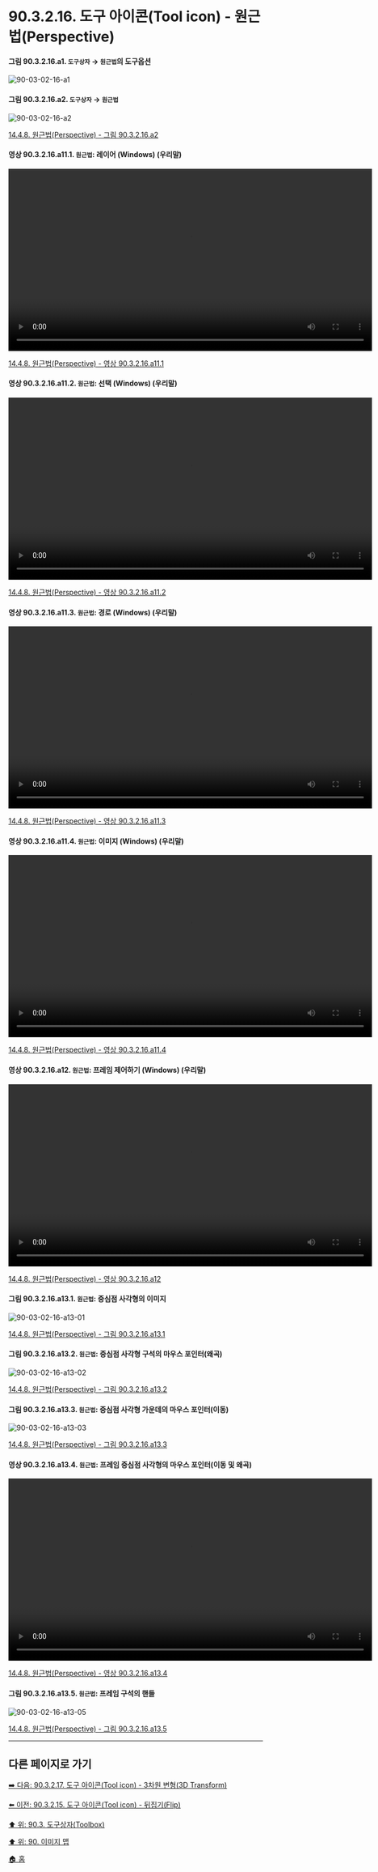 # 90.3.2.16. 도구 아이콘(Tool icon) - 원근법(Perspective)

<a id="90-03-02-16-a1"></a>

#### 그림 90.3.2.16.a1. `도구상자` → `원근법`의 도구옵션
![90-03-02-16-a1](https://github.com/wonder13662/gimp/assets/15767104/7e5d22bd-6ce6-41f2-ae55-d6b4842940b9)

<a id="90-03-02-16-a2"></a>

#### 그림 90.3.2.16.a2. `도구상자` → `원근법`
![90-03-02-16-a2](https://github.com/wonder13662/gimp/assets/15767104/8f8e91a2-810a-470a-98c2-831f7153ed97)

[14.4.8. 원근법(Perspective) - 그림 90.3.2.16.a2](./14-04-08-00-perspective.md#90-03-02-16-a2)

<a id="90-03-02-16-a11-01"></a>

#### 영상 90.3.2.16.a11.1. `원근법`: 레이어 (Windows) (우리말)
<video controls="controls" width="720" src="https://github.com/wonder13662/gimp/assets/15767104/f6cc4cfc-1db7-4037-a3c1-75cbf6a67aaa"></video>

[14.4.8. 원근법(Perspective) - 영상 90.3.2.16.a11.1](./14-04-08-00-perspective.md#90-03-02-16-a11-01)

<a id="90-03-02-16-a11-02"></a>

#### 영상 90.3.2.16.a11.2. `원근법`: 선택 (Windows) (우리말)
<video controls="controls" width="720" src="https://github.com/wonder13662/gimp/assets/15767104/84f41fd2-92ed-4fb3-9172-c2ff83b38087"></video>

[14.4.8. 원근법(Perspective) - 영상 90.3.2.16.a11.2](./14-04-08-00-perspective.md#90-03-02-16-a11-02)

<a id="90-03-02-16-a11-03"></a>

#### 영상 90.3.2.16.a11.3. `원근법`: 경로 (Windows) (우리말)
<video controls="controls" width="720" src="https://github.com/wonder13662/gimp/assets/15767104/a386f3ff-d37e-473d-a01c-8a42c21f0dd2"></video>

[14.4.8. 원근법(Perspective) - 영상 90.3.2.16.a11.3](./14-04-08-00-perspective.md#90-03-02-16-a11-03)

<a id="90-03-02-16-a11-04"></a>

#### 영상 90.3.2.16.a11.4. `원근법`: 이미지 (Windows) (우리말)
<video controls="controls" width="720" src="https://github.com/wonder13662/gimp/assets/15767104/d302cc28-f4de-44a4-91b5-0932da5c6153"></video>

[14.4.8. 원근법(Perspective) - 영상 90.3.2.16.a11.4](./14-04-08-00-perspective.md#90-03-02-16-a11-04)

<a id="90-03-02-16-a12"></a>

#### 영상 90.3.2.16.a12. `원근법`: 프레임 제어하기 (Windows) (우리말)
<video controls="controls" width="720" src="https://github.com/wonder13662/gimp/assets/15767104/239ed0ec-3480-4592-9b66-1098fe0a7f8a"></video>

[14.4.8. 원근법(Perspective) - 영상 90.3.2.16.a12](./14-04-08-00-perspective.md#90-03-02-16-a12)

<a id="90-03-02-16-a13-01"></a>

#### 그림 90.3.2.16.a13.1. `원근법`: 중심점 사각형의 이미지
![90-03-02-16-a13-01](https://github.com/wonder13662/gimp/assets/15767104/d76a3982-171a-4312-a3ac-b3379695b119)

[14.4.8. 원근법(Perspective) - 그림 90.3.2.16.a13.1](./14-04-08-00-perspective.md#90-03-02-16-a13-01)

<a id="90-03-02-16-a13-02"></a>

#### 그림 90.3.2.16.a13.2. `원근법`: 중심점 사각형 구석의 마우스 포인터(왜곡)
![90-03-02-16-a13-02](https://github.com/wonder13662/gimp/assets/15767104/ef18933d-e978-466e-8cd9-112b769a9234)

[14.4.8. 원근법(Perspective) - 그림 90.3.2.16.a13.2](./14-04-08-00-perspective.md#90-03-02-16-a13-02)

<a id="90-03-02-16-a13-03"></a>

#### 그림 90.3.2.16.a13.3. `원근법`: 중심점 사각형 가운데의 마우스 포인터(이동)
![90-03-02-16-a13-03](https://github.com/wonder13662/gimp/assets/15767104/eb72ba50-96c0-4682-9623-6b4e83198b58)

[14.4.8. 원근법(Perspective) - 그림 90.3.2.16.a13.3](./14-04-08-00-perspective.md#90-03-02-16-a13-03)

<a id="90-03-02-16-a13-04"></a>

#### 영상 90.3.2.16.a13.4. `원근법`: 프레임 중심점 사각형의 마우스 포인터(이동 및 왜곡)
<video controls="controls" width="720" src="https://github.com/wonder13662/gimp/assets/15767104/51786273-6b70-4f97-b34a-a3b6f722c6be"></video>

[14.4.8. 원근법(Perspective) - 영상 90.3.2.16.a13.4](./14-04-08-00-perspective.md#90-03-02-16-a13-04)

<a id="90-03-02-16-a13-05"></a>

#### 그림 90.3.2.16.a13.5. `원근법`: 프레임 구석의 핸들
![90-03-02-16-a13-05](https://github.com/wonder13662/gimp/assets/15767104/b51b9c79-e6bb-4cdd-a721-d553ff28d457)

[14.4.8. 원근법(Perspective) - 그림 90.3.2.16.a13.5](./14-04-08-00-perspective.md#90-03-02-16-a13-05)

***

## 다른 페이지로 가기

[➡️ 다음: 90.3.2.17. 도구 아이콘(Tool icon) - 3차원 변형(3D Transform)](./90-03-02-17-3d_transform.md)

[⬅️ 이전: 90.3.2.15. 도구 아이콘(Tool icon) - 뒤집기(Flip)](./90-03-02-15-flip.md)

[⬆️ 위: 90.3. 도구상자(Toolbox)](./90-03-00-toolbox.md)

[⬆️ 위: 90. 이미지 맵](./90-00-image-map.md)

[🏠 홈](./00-home.md)
